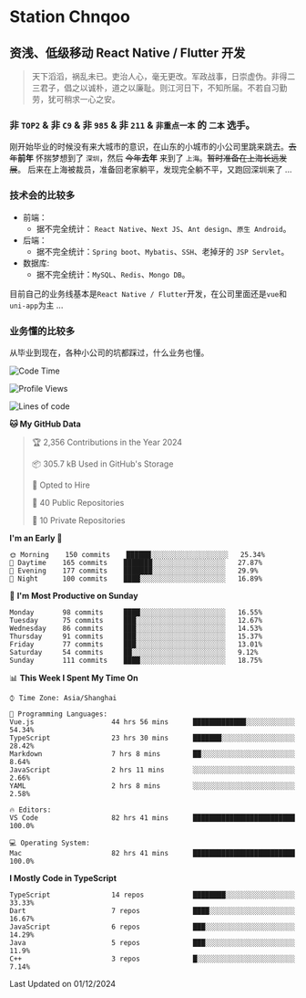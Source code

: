 # Station Chnqoo

## 资浅、低级移动 React Native / Flutter 开发

> 天下滔滔，祸乱未已。吏治人心，毫无更改。军政战事，日崇虚伪。非得二三君子，倡之以诚朴，道之以廉耻。则江河日下，不知所届。不若自习勤劳，犹可稍求一心之安。

### 非 `TOP2` & 非 `C9` & 非 `985` & 非 `211` & `非重点一本` 的 `二本` 选手。

刚开始毕业的时候没有来大城市的意识，在山东的小城市的小公司里跳来跳去。~~去年~~**前年** 怀揣梦想到了 `深圳`，然后 ~~今年~~**去年** 来到了 `上海`。~~暂时准备在上海长远发展~~。
后来在上海被裁员，准备回老家躺平，发现完全躺不平，又跑回深圳来了 ...

### 技术会的比较多

- 前端：
  - 据不完全统计： `React Native`、`Next JS`、`Ant design`、`原生 Android`。
- 后端：
  - 据不完全统计：`Spring boot`、`Mybatis`、`SSH`、老掉牙的 `JSP Servlet`。
- 数据库:
  - 据不完全统计：`MySQL`、`Redis`、`Mongo DB`。

目前自己的业务线基本是`React Native / Flutter`开发，在公司里面还是`vue`和`uni-app`为主 ...

### 业务懂的比较多

从毕业到现在，各种小公司的坑都踩过，什么业务也懂。

<!--START_SECTION:waka-->
![Code Time](http://img.shields.io/badge/Code%20Time-6%2C760%20hrs%2037%20mins-blue)

![Profile Views](http://img.shields.io/badge/Profile%20Views-2-blue)

![Lines of code](https://img.shields.io/badge/From%20Hello%20World%20I%27ve%20Written-469%20Thousand%20lines%20of%20code-blue)

**🐱 My GitHub Data** 

> 🏆 2,356 Contributions in the Year 2024
 > 
> 📦 305.7 kB Used in GitHub's Storage 
 > 
> 💼 Opted to Hire
 > 
> 📜 40 Public Repositories 
 > 
> 🔑 10 Private Repositories  
 > 
**I'm an Early 🐤** 

```text
🌞 Morning    150 commits    ██████░░░░░░░░░░░░░░░░░░░   25.34% 
🌆 Daytime    165 commits    ███████░░░░░░░░░░░░░░░░░░   27.87% 
🌃 Evening    177 commits    ███████░░░░░░░░░░░░░░░░░░   29.9% 
🌙 Night      100 commits    ████░░░░░░░░░░░░░░░░░░░░░   16.89%

```
📅 **I'm Most Productive on Sunday** 

```text
Monday       98 commits     ████░░░░░░░░░░░░░░░░░░░░░   16.55% 
Tuesday      75 commits     ███░░░░░░░░░░░░░░░░░░░░░░   12.67% 
Wednesday    86 commits     ███░░░░░░░░░░░░░░░░░░░░░░   14.53% 
Thursday     91 commits     ███░░░░░░░░░░░░░░░░░░░░░░   15.37% 
Friday       77 commits     ███░░░░░░░░░░░░░░░░░░░░░░   13.01% 
Saturday     54 commits     ██░░░░░░░░░░░░░░░░░░░░░░░   9.12% 
Sunday       111 commits    ████░░░░░░░░░░░░░░░░░░░░░   18.75%

```


📊 **This Week I Spent My Time On** 

```text
⌚︎ Time Zone: Asia/Shanghai

💬 Programming Languages: 
Vue.js                   44 hrs 56 mins      █████████████░░░░░░░░░░░░   54.34% 
TypeScript               23 hrs 30 mins      ███████░░░░░░░░░░░░░░░░░░   28.42% 
Markdown                 7 hrs 8 mins        ██░░░░░░░░░░░░░░░░░░░░░░░   8.64% 
JavaScript               2 hrs 11 mins       ░░░░░░░░░░░░░░░░░░░░░░░░░   2.66% 
YAML                     2 hrs 8 mins        ░░░░░░░░░░░░░░░░░░░░░░░░░   2.58%

🔥 Editors: 
VS Code                  82 hrs 41 mins      █████████████████████████   100.0%

💻 Operating System: 
Mac                      82 hrs 41 mins      █████████████████████████   100.0%

```

**I Mostly Code in TypeScript** 

```text
TypeScript               14 repos            ████████░░░░░░░░░░░░░░░░░   33.33% 
Dart                     7 repos             ████░░░░░░░░░░░░░░░░░░░░░   16.67% 
JavaScript               6 repos             ███░░░░░░░░░░░░░░░░░░░░░░   14.29% 
Java                     5 repos             ███░░░░░░░░░░░░░░░░░░░░░░   11.9% 
C++                      3 repos             █░░░░░░░░░░░░░░░░░░░░░░░░   7.14%

```



 Last Updated on 01/12/2024
<!--END_SECTION:waka-->

<!---
ChenqiaoStation/ChenqiaoStation is a ✨ special ✨ repository because its `README.md` (this file) appears on your GitHub profile.
You can click the Preview link to take a look at your changes.
--->
